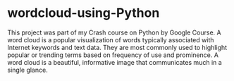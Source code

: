# wordcloud-using-Python
This project was part of my Crash course on Python by Google Course.
A word cloud is a popular visualization of words typically associated with Internet keywords and text data. They are most commonly used to highlight popular or trending terms based on frequency of use and prominence. A word cloud is a beautiful, informative image that communicates much in a single glance.
